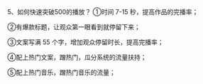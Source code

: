 5、如何快速突破500的播放？
①时间 7-15 秒，提高作品的完播率；

②有爆款标题，让观众第一眼看到就停留下来；

③文案写满 55 个字，增加观众停留时长，提高完播率；

④配上热门文案，蹭热门，瓜分系统的流量扶持；

⑤配上热门音乐，蹭热门音乐的流量；


